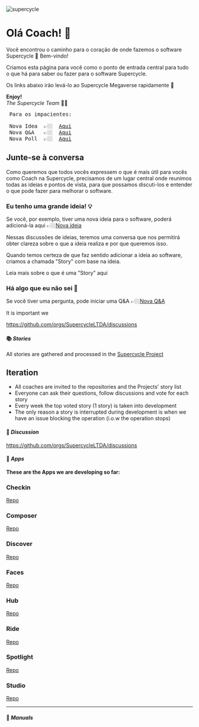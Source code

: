 ![supercycle](https://www.supercycle.com.br/logo192.png)

# Olá Coach! 👋

Você encontrou o caminho para o coração de onde fazemos o software Supercycle 🎉 Bem-vindo!

Criamos esta página para você como o ponto de entrada central para tudo o que há para saber ou fazer para o software
Supercycle.

Os links abaixo irão levá-lo ao Supercycle Megaverse rapidamente 🚀

**Enjoy!**  <br>
*The Supercycle Team* 💪🏼



<pre>
 Para os impacientes:

 Nova Idea  👉🏼  <a href="https://github.com/orgs/SupercycleLTDA/discussions/new?category=ideas">Aqui</a> 
 Nova Q&A   👉🏼  <a href="https://github.com/orgs/SupercycleLTDA/discussions/new?category=q-a">Aqui</a> 
 Nova Poll  👉🏼  <a href="https://github.com/orgs/SupercycleLTDA/discussions/new?category=polls">Aqui</a>
</pre>

## Junte-se à conversa

Como queremos que todos vocês expressem o que é mais útil para vocês como Coach na Supercycle, precisamos de um
lugar central onde reunimos todas as ideias e pontos de vista, para que possamos discuti-los e entender o que
pode fazer para melhorar o software.

### Eu tenho uma grande ideia! 💡

Se você, por exemplo, tiver uma nova ideia para o software, poderá adicioná-la aqui 👉🏼[Nova ideia](https://github.com/orgs/SupercycleLTDA/discussions/new?category=ideas)

Nessas discussões de ideias, teremos uma conversa que nos permitirá obter clareza sobre o que a ideia realiza e por que
queremos isso.

Quando temos certeza de que faz sentido adicionar a ideia ao software, criamos a chamada "Story" com base na ideia.

Leia mais sobre o que é uma "Story" aqui


### Há algo que eu não sei 🧠

Se você tiver uma pergunta, pode iniciar uma Q&A 👉🏼[Nova Q&A](https://github.com/orgs/SupercycleLTDA/discussions/new?category=q-a)

It is important we

https://github.com/orgs/SupercycleLTDA/discussions

#### 📚 *Stories*

All stories are gathered and processed in the [Supercycle Project](https://github.com/orgs/SupercycleLTDA/projects/1)

## Iteration

- All coaches are invited to the repositories and the Projects' story list
- Everyone can ask their questions, follow discussions and vote for each story
- Every week the top voted story (1 story) is taken into development
- The only reason a story is interrupted during development is when we have an issue blocking the operation (i.o.w the
  operation stops)

#### 💬 *Discussion*

https://github.com/orgs/SupercycleLTDA/discussions

#### 📱 *Apps*

**These are the Apps we are developing so far:**

### Checkin

[Repo](https://github.com/SupercycleLTDA/checkin.supercycle.com.br)

### Composer

[Repo](https://github.com/SupercycleLTDA/composer.supercycle.com.br)

### Discover

[Repo](https://github.com/SupercycleLTDA/discover.supercycle.com.br)

### Faces

[Repo](https://github.com/SupercycleLTDA/faces.supercycle.com.br)

### Hub

[Repo](https://github.com/SupercycleLTDA/hub.supercycle.com.br)

### Ride

[Repo](https://github.com/SupercycleLTDA/ride.supercycle.com.br)

### Spotlight

[Repo](https://github.com/SupercycleLTDA/spotlight.supercycle.com.br)

### Studio

[Repo](https://github.com/SupercycleLTDA/studio.supercycle.com.br)

<hr>

#### 📘 *Manuals*
